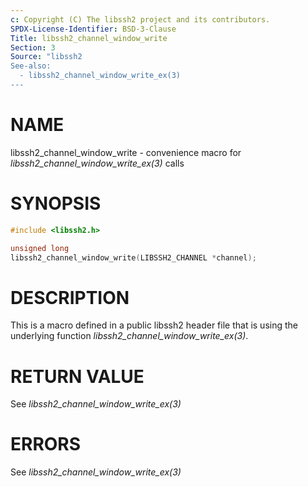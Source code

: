 ```yaml
---
c: Copyright (C) The libssh2 project and its contributors.
SPDX-License-Identifier: BSD-3-Clause
Title: libssh2_channel_window_write
Section: 3
Source: "libssh2
See-also:
  - libssh2_channel_window_write_ex(3)
---
```


# NAME

libssh2_channel_window_write - convenience macro for *libssh2_channel_window_write_ex(3)* calls

# SYNOPSIS

~~~c
#include <libssh2.h>

unsigned long
libssh2_channel_window_write(LIBSSH2_CHANNEL *channel);
~~~

# DESCRIPTION

This is a macro defined in a public libssh2 header file that is using the
underlying function *libssh2_channel_window_write_ex(3)*.

# RETURN VALUE

See *libssh2_channel_window_write_ex(3)*

# ERRORS

See *libssh2_channel_window_write_ex(3)*
